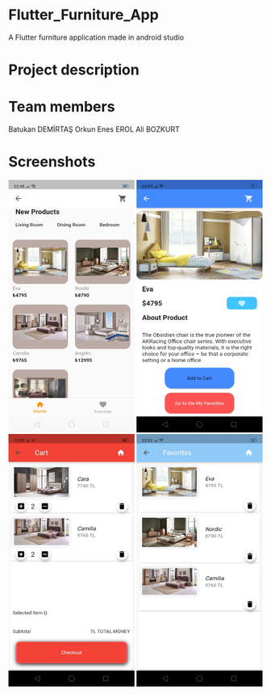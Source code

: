 # Flutter_Furniture_App
A Flutter furniture application made in android studio


# Project description



# Team members

Batukan DEMİRTAŞ
Orkun Enes EROL
Ali BOZKURT


# Screenshots
<img src="Screenshots/mainPage.jpg" width= 250 height=500>
<img src="Screenshots/detailedPage.jpg" width= 250 height=500>
<img src="Screenshots/cart.jpg" width= 250 height=500>
<img src="Screenshots/favorite.jpg" width= 250 height=500>
